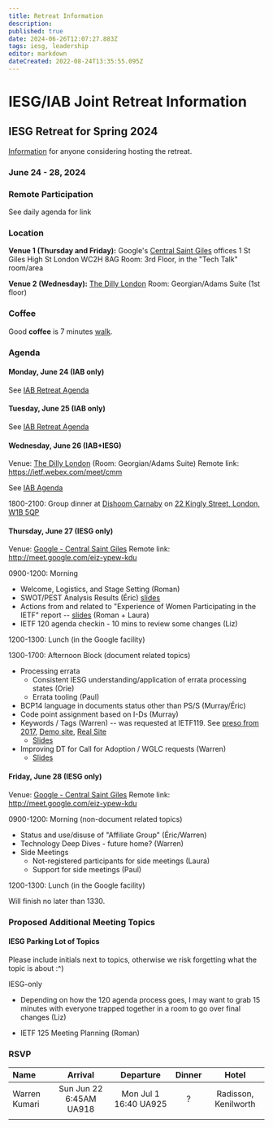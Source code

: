 ```yaml
---
title: Retreat Information
description: 
published: true
date: 2024-06-26T12:07:27.883Z
tags: iesg, leadership
editor: markdown
dateCreated: 2022-08-24T13:35:55.095Z
---
```


# IESG/IAB Joint Retreat Information
##  IESG Retreat for Spring 2024 
[Information](https://docs.google.com/document/d/1qhVhBBAbjujyjSZygTPeqWOs6Vg1zU-DLVTVodV7bDw/edit?usp=sharing) for anyone considering hosting the retreat. 

### June 24 - 28, 2024 



### Remote Participation 

See daily agenda for link

### Location 

**Venue 1 (Thursday and Friday):**
Google's [Central Saint Giles](https://www.google.com/maps/place/Central+Saint+Giles/) offices
1 St Giles High St
London
WC2H 8AG
Room: 3rd Floor, in the "Tech Talk" room/area

**Venue 2 (Wednesday):**
[The Dilly London](https://www.google.com/maps/place/The+Dilly/@51.5094322,-0.138873,17z/data=!3m2!4b1!5s0x487604d69f731b91:0xce5791168088f041!4m9!3m8!1s0x487605d32ca35887:0x8a31d9ec2e355273!5m2!4m1!1i2!8m2!3d51.5094289!4d-0.1362927!16s%2Fg%2F11pdxtzvpl?entry=ttu) 
Room: Georgian/Adams Suite (1st floor)

### Coffee
Good **coffee** is 7 minutes [walk](https://www.google.com/maps/dir/1+Central+Saint+Giles+Piazza,+St+Giles+High+St,+London+WC2H+8AG/Redemption+Roasters+-+Covent+Garden,+Drury+Lane,+London/@51.5158797,-0.1275184,17z/data=!3m2!4b1!5s0x487604cb4c3a1cbd:0x23dcd6c851dc987a!4m14!4m13!1m5!1m1!1s0x48761ba615783291:0xcf51dfe4c663b3a3!2m2!1d-0.127425!2d51.516054!1m5!1m1!1s0x4876058ea2839d87:0xea3d259c87a66d76!2m2!1d-0.1222819!2d51.5146058!3e2?entry=ttu).


### Agenda 

#### Monday, June 24 (IAB only)

See [IAB Retreat Agenda](https://wiki.ietf.org/group/iab/2024_Retreat)

#### Tuesday, June 25 (IAB only)

See [IAB Retreat Agenda](https://wiki.ietf.org/group/iab/2024_Retreat)

#### Wednesday, June 26 (IAB+IESG)
Venue: [The Dilly London](https://www.google.com/maps/place/The+Dilly/@51.5094322,-0.138873,17z/data=!3m2!4b1!5s0x487604d69f731b91:0xce5791168088f041!4m9!3m8!1s0x487605d32ca35887:0x8a31d9ec2e355273!5m2!4m1!1i2!8m2!3d51.5094289!4d-0.1362927!16s%2Fg%2F11pdxtzvpl?entry=ttu) (Room: Georgian/Adams Suite)
Remote link: https://ietf.webex.com/meet/cmm

See [IAB Agenda](https://wiki.ietf.org/group/iab/2024_Retreat)



1800-2100: Group dinner at [Dishoom Carnaby](https://www.dishoom.com/carnaby/) on [22 Kingly Street, London, W1B 5QP](https://www.google.com/maps/place/Dishoom+Carnaby/@51.5130915,-0.1417758,17z/data=!3m1!4b1!4m5!3m4!1s0x487604d56e75df5f:0x46d397c759942b9f!8m2!3d51.5130882!4d-0.1395871?shorturl=1)

#### Thursday, June 27 (IESG only)
Venue: [Google - Central Saint Giles](https://www.google.com/maps/place/Google+London+-+Central+Saint+Giles/@51.5160322,-0.1296894,17z/data=!3m1!4b1!4m6!3m5!1s0x4876051f55732655:0x77d00e13ac2579f8!8m2!3d51.5160322!4d-0.1271091!16s%2Fg%2F1tdy3_0c?entry=ttu)
Remote link: http://meet.google.com/eiz-ypew-kdu

0900-1200: Morning
* Welcome, Logistics, and Stage Setting (Roman)
* SWOT/PEST Analysis Results (Éric) [slides](https://docs.google.com/presentation/d/1A_uPcVDxzaxx5ZHbw0p-rxcNz2RwBa9uoOg9GqchA08/edit?usp=sharing)
* Actions from and related to "Experience of Women Participating in the IETF"  report -- [slides](https://docs.google.com/presentation/d/1ks6u6Xu1Zc8TUKJMMEE9nykAnIJ5BlC8QotyWMd-9GQ/) (Roman + Laura)
* IETF 120 agenda checkin - 10 mins to review some changes (Liz)

1200-1300: Lunch (in the Google facility) 

1300-1700: Afternoon Block (document related topics)
* Processing errata
  * Consistent IESG understanding/application of errata processing states (Orie)
  * Errata tooling (Paul)
* BCP14 language in documents status other than PS/S (Murray/Éric)
* Code point assignment based on I-Ds (Murray)
* Keywords / Tags (Warren) -- was requested at IETF119. See [preso from 2017](https://slides.com/wkumari/deck-f68ee558-abac-4af2-9357-5669734d3445?token=hcQPCnnP#/9), [Demo site](https://www.superficialinjurymonkey.com/keywords/page.html), [Real Site](https://www.ietf.org/technologies/keywords/)
   * [Slides](https://slides.com/wkumari/document-tags-making-keywords-useful/scroll?token=gQPN2tZm&chrome=hidden)
* Improving DT for Call for Adoption / WGLC requests (Warren)
   * [Slides](https://docs.google.com/presentation/d/1dJL7AhynzkZTqeWVgpsDLpUPvdUQl4p6xhJs3RV1kL4/edit?usp=sharing)


#### Friday, June 28 (IESG only)
Venue: [Google - Central Saint Giles](https://www.google.com/maps/place/Google+London+-+Central+Saint+Giles/@51.5160322,-0.1296894,17z/data=!3m1!4b1!4m6!3m5!1s0x4876051f55732655:0x77d00e13ac2579f8!8m2!3d51.5160322!4d-0.1271091!16s%2Fg%2F1tdy3_0c?entry=ttu)
Remote link: http://meet.google.com/eiz-ypew-kdu

0900-1200: Morning (non-document related topics)

* Status and use/disuse of "Affiliate Group" (Éric/Warren)
* Technology Deep Dives - future home? (Warren)
* Side Meetings
  * Not-registered participants for side meetings (Laura)
  * Support for side meetings (Paul)

1200-1300: Lunch (in the Google facility) 

Will finish no later than 1330.

### Proposed Additional Meeting Topics

#### IESG Parking Lot of Topics

Please include initials next to topics, otherwise we risk forgetting what the topic is about :^)

IESG-only

* Depending on how the 120 agenda process goes, I may want to grab 15 minutes with everyone trapped together in a room to go over final changes (Liz)

* IETF 125 Meeting Planning (Roman)



### RSVP

| Name          | Arrival    | Departure  | Dinner  | Hotel |
| :---          |   :----:   |    :----:  | :----:  |:----: |
| Warren Kumari | Sun Jun 22 6:45AM UA918 | Mon Jul 1 16:40 UA925  | ? |  Radisson, Kenilworth |
|       |  |  |      | |






